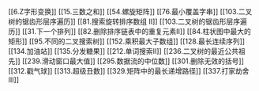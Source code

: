 [[6.Z字形变换]]
[[15.三数之和]]
[[54.螺旋矩阵]]
[[76.最小覆盖字串]]
[[103.二叉树的锯齿形层序遍历]]
[[81.搜索旋转排序数组 II]]
[[103.二叉树的锯齿形层序遍历]]
[[31.下一个排列]]
[[82.删除排序链表中的重复元素II]]
[[84.柱状图中最大的矩形]]
[[95.不同的二叉搜索树]]
[[152.乘积最大子数组]]
[[128.最长连续序列]]
[[134.加油站]]
[[135.分发糖果]]
[[212.单词搜索II]]
[[236.二叉树的最近公共祖先]]
[[239.滑动窗口最大值]]
[[295.数据流的中位数]]
[[301.删除无效的括号]]
[[312.戳气球]]
[[313.超级丑数]]
[[329.矩阵中的最长递增路径]]
[[337.打家劫舍III]]